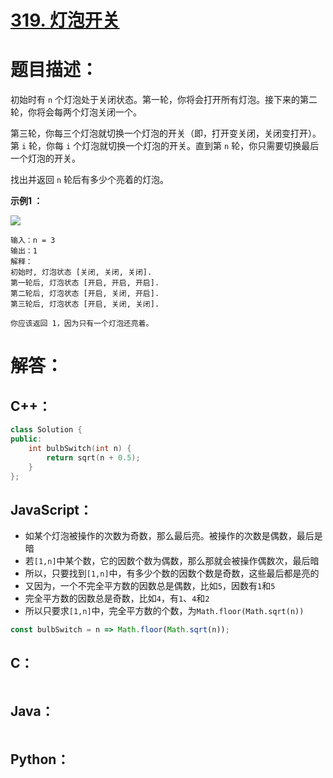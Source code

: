 # [319. 灯泡开关](https://leetcode-cn.com/problems/bulb-switcher/)

# 题目描述：

初始时有 `n` 个灯泡处于关闭状态。第一轮，你将会打开所有灯泡。接下来的第二轮，你将会每两个灯泡关闭一个。

第三轮，你每三个灯泡就切换一个灯泡的开关（即，打开变关闭，关闭变打开）。第 `i` 轮，你每 `i` 个灯泡就切换一个灯泡的开关。直到第 `n` 轮，你只需要切换最后一个灯泡的开关。

找出并返回 `n` 轮后有多少个亮着的灯泡。



**示例1 ：**

![](https://assets.leetcode.com/uploads/2020/11/05/bulb.jpg)

```
输入：n = 3
输出：1 
解释：
初始时, 灯泡状态 [关闭, 关闭, 关闭].
第一轮后, 灯泡状态 [开启, 开启, 开启].
第二轮后, 灯泡状态 [开启, 关闭, 开启].
第三轮后, 灯泡状态 [开启, 关闭, 关闭]. 

你应该返回 1，因为只有一个灯泡还亮着。
```



# 解答：

## C++：

```cpp
class Solution {
public:
    int bulbSwitch(int n) {
        return sqrt(n + 0.5);
    }
};
```

## JavaScript：

- 如某个灯泡被操作的次数为奇数，那么最后亮。被操作的次数是偶数，最后是暗
- 若`[1,n]`中某个数，它的因数个数为偶数，那么那就会被操作偶数次，最后暗
- 所以，只要找到`[1,n]`中，有多少个数的因数个数是奇数，这些最后都是亮的
- 又因为，一个不完全平方数的因数总是偶数，比如`5`，因数有`1`和`5`
- 完全平方数的因数总是奇数，比如`4`，有`1`、`4`和`2`
- 所以只要求`[1,n]`中，完全平方数的个数，为`Math.floor(Math.sqrt(n))`

```JavaScript
const bulbSwitch = n => Math.floor(Math.sqrt(n));
```

## C：

```c

```

## Java：

```java

```

## Python：

```python

```
